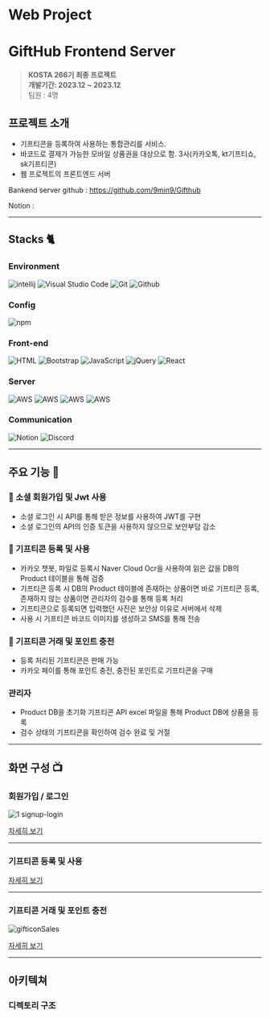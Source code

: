 # Web Project
# GiftHub Frontend Server

> **KOSTA 266기 최종 프로젝트** <br/> **개발기간: 2023.12 ~ 2023.12** <br/> 팀원 : 4명


## 프로젝트 소개
- 기프티콘을 등록하여 사용하는 통합관리를 서비스.
- 바코드로 결제가 가능한 모바일 상품권을 대상으로 함. 3사(카카오톡, kt기프티쇼, sk기프티콘)
- 웹 프로젝트의 프론트엔드 서버


Bankend server github : https://github.com/9min9/Gifthub

Notion :

---
#### 


## Stacks 🐈

### Environment
![intellij](https://img.shields.io/badge/intellij-000000?style=for-the-badge&logo=intellijidea&logoColor=white)
![Visual Studio Code](https://img.shields.io/badge/Visual%20Studio%20Code-007ACC?style=for-the-badge&logo=Visual%20Studio%20Code&logoColor=white)
![Git](https://img.shields.io/badge/Git-F05032?style=for-the-badge&logo=Git&logoColor=white)
![Github](https://img.shields.io/badge/GitHub-181717?style=for-the-badge&logo=GitHub&logoColor=white)

### Config
![npm](https://img.shields.io/badge/npm-CB3837?style=for-the-badge&logo=npm&logoColor=white)        

### Front-end
![HTML](https://img.shields.io/badge/HTML5-E34F26?style=for-the-badge&logo=HTML5&logoColor=white)
![Bootstrap](https://img.shields.io/badge/Bootstrap-7952B3?style=for-the-badge&logo=Bootstrap&logoColor=white)
![JavaScript](https://img.shields.io/badge/JavaScript-F7DF1E?style=for-the-badge&logo=Javascript&logoColor=white)
![jQuery](https://img.shields.io/badge/jQuery-0769AD?style=for-the-badge&logo=jQuery&logoColor=white)
![React](https://img.shields.io/badge/React-20232A?style=for-the-badge&logo=react&logoColor=61DAFB)

### Server
![AWS](https://img.shields.io/badge/AWS-232F3E?style=for-the-badge&logo=amazonaws&logoColor=white)
![AWS](https://img.shields.io/badge/AWS_S3-569A31?style=for-the-badge&logo=amazons3&logoColor=white)
![AWS](https://img.shields.io/badge/AWS_RDS-527FFF?style=for-the-badge&logo=amazonrds&logoColor=white)
![AWS](https://img.shields.io/badge/AWS_EC2-FF9900?style=for-the-badge&logo=amazonec2&logoColor=white)


### Communication
![Notion](https://img.shields.io/badge/Notion-000000?style=for-the-badge&logo=Notion&logoColor=white)
![Discord](https://img.shields.io/badge/Discord-5865F2?style=for-the-badge&logo=Discord&logoColor=white)

---
## 주요 기능 🎁

### 🛒 소셜 회원가입 및 Jwt 사용
- 소셜 로그인 시 API를 통해 받은 정보를 사용하여 JWT를 구현
- 소셜 로그인의 API의 인증 토큰을 사용하지 않으므로 보안부담 감소

### 🛒 기프티콘 등록 및 사용
- 카카오 챗봇, 파일로 등록시 Naver Cloud Ocr을 사용하여 읽은 값을 DB의 Product 테이블을 통해 검증
- 기프티콘 등록 시 DB의 Product 테이블에 존재하는 상품이면 바로 기프티콘 등록, 존재하지 않는 상품이면 관리자의 검수를 통해 등록 처리
- 기프티콘으로 등록되면 입력했던 사진은 보안상 이유로 서버에서 삭제
- 사용 시 기프티콘 바코드 이미지를 생성하고 SMS를 통해 전송

### 🛒 기프티콘 거래 및 포인트 충전
- 등록 처리된 기프티콘은 판매 가능
- 카카오 페이를 통해 포인트 충전, 충전된 포인트로 기프티콘을 구매

### 관리자
- Product DB을 초기화 기프티콘 API excel 파일을 통해 Product DB에 상품을 등록
- 검수 상태의 기프티콘을 확인하여 검수 완료 및 거절

---
## 화면 구성 📺


### 회원가입 / 로그인
![1 signup-login](https://github.com/9min9/GiftHub/assets/130825350/dfb73814-6e4c-4fb6-ba3c-f485fd1aa8e0)

[자세히 보기](https://github.com/9min9/Gifthub-Client/wiki/%ED%9A%8C%EC%9B%90%EA%B0%80%EC%9E%85,-%EB%A1%9C%EA%B7%B8%EC%9D%B8)

---

### 기프티콘 등록 및 사용

[자세히 보기](https://github.com/9min9/Gifthub-Client/wiki/%EA%B8%B0%ED%94%84%ED%8B%B0%EC%BD%98-%EB%93%B1%EB%A1%9D-%EB%B0%8F-%EC%82%AC%EC%9A%A9)


---

### 기프티콘 거래 및 포인트 충전
![gifticonSales](https://github.com/9min9/GiftHub/assets/130825350/6bfb0b87-d8c1-49c8-bc45-54478f35b542)

[자세히 보기](https://github.com/9min9/Gifthub-Client/wiki/%EA%B8%B0%ED%94%84%ED%8B%B0%EC%BD%98-%EA%B1%B0%EB%9E%98-%EB%B0%8F-%ED%8F%AC%EC%9D%B8%ED%8A%B8-%EC%B6%A9%EC%A0%84)

---
## 아키텍쳐

### 디렉토리 구조
```bash

```



